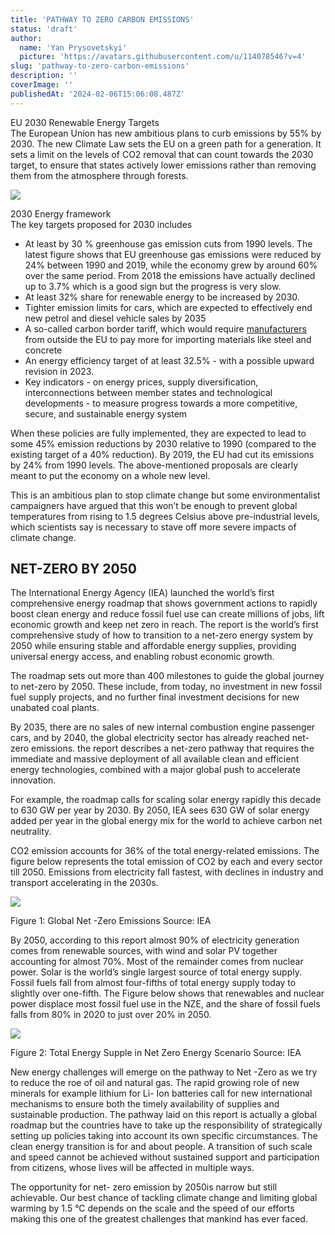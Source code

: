```yaml
---
title: 'PATHWAY TO ZERO CARBON EMISSIONS'
status: 'draft'
author:
  name: 'Yan Prysovetskyi'
  picture: 'https://avatars.githubusercontent.com/u/114078546?v=4'
slug: 'pathway-to-zero-carbon-emissions'
description: ''
coverImage: ''
publishedAt: '2024-02-06T15:06:08.487Z'
---
```


EU 2030 Renewable Energy Targets\
The European Union has new ambitious plans to curb emissions by 55% by 2030. The new Climate Law sets the EU on a green path for a generation. It sets a limit on the levels of CO2 removal that can count towards the 2030 target, to ensure that states actively lower emissions rather than removing them from the atmosphere through forests.

![](https://ae-solar.com/wp-content/uploads/2021/09/image002.png)

2030 Energy framework\
The key targets proposed for 2030 includes

- At least by 30 % greenhouse gas emission cuts from 1990 levels. The latest figure shows that EU greenhouse gas emissions were reduced by 24% between 1990 and 2019, while the economy grew by around 60% over the same period. From 2018 the emissions have actually declined up to 3.7% which is a good sign but the progress is very slow.
- At least 32% share for renewable energy to be increased by 2030.
- Tighter emission limits for cars, which are expected to effectively end new petrol and diesel vehicle sales by 2035
- A so-called carbon border tariff, which would require [manufacturers](https://ae-solar.com/) from outside the EU to pay more for importing materials like steel and concrete
- An energy efficiency target of at least 32.5% - with a possible upward revision in 2023.
- Key indicators - on energy prices, supply diversification, interconnections between member states and technological developments - to measure progress towards a more competitive, secure, and sustainable energy system

When these policies are fully implemented, they are expected to lead to some 45% emission reductions by 2030 relative to 1990 (compared to the existing target of a 40% reduction). By 2019, the EU had cut its emissions by 24% from 1990 levels. The above-mentioned proposals are clearly meant to put the economy on a whole new level.

This is an ambitious plan to stop climate change but some environmentalist campaigners have argued that this won’t be enough to prevent global temperatures from rising to 1.5 degrees Celsius above pre-industrial levels, which scientists say is necessary to stave off more severe impacts of climate change.

## **NET-ZERO BY 2050**

The International Energy Agency (IEA) launched the world’s first comprehensive energy roadmap that shows government actions to rapidly boost clean energy and reduce fossil fuel use can create millions of jobs, lift economic growth and keep net zero in reach. The report is the world’s first comprehensive study of how to transition to a net-zero energy system by 2050 while ensuring stable and affordable energy supplies, providing universal energy access, and enabling robust economic growth.

The roadmap sets out more than 400 milestones to guide the global journey to net-zero by 2050. These include, from today, no investment in new fossil fuel supply projects, and no further final investment decisions for new unabated coal plants.

By 2035, there are no sales of new internal combustion engine passenger cars, and by 2040, the global electricity sector has already reached net-zero emissions. the report describes a net-zero pathway that requires the immediate and massive deployment of all available clean and efficient energy technologies, combined with a major global push to accelerate innovation.

For example, the roadmap calls for scaling solar energy rapidly this decade to 630 GW per year by 2030. By 2050, IEA sees 630 GW of solar energy added per year in the global energy mix for the world to achieve carbon net neutrality.

CO2 emission accounts for 36% of the total energy-related emissions. The figure below represents the total emission of CO2 by each and every sector till 2050. Emissions from electricity fall fastest, with declines in industry and transport accelerating in the 2030s.

![](https://ae-solar.com/wp-content/uploads/2021/09/image004.png)

Figure 1: Global Net -Zero Emissions Source: IEA

By 2050, according to this report almost 90% of electricity generation comes from renewable sources, with wind and solar PV together accounting for almost 70%. Most of the remainder comes from nuclear power. Solar is the world’s single largest source of total energy supply. Fossil fuels fall from almost four-fifths of total energy supply today to slightly over one-fifth. The Figure below shows that renewables and nuclear power displace most fossil fuel use in the NZE, and the share of fossil fuels falls from 80% in 2020 to just over 20% in 2050.

![](https://ae-solar.com/wp-content/uploads/2021/09/image006.png)

Figure 2: Total Energy Supple in Net Zero Energy Scenario Source: IEA

New energy challenges will emerge on the pathway to Net -Zero as we try to reduce the roe of oil and natural gas. The rapid growing role of new minerals for example lithium for Li- Ion batteries call for new international mechanisms to ensure both the timely availability of supplies and sustainable production. The pathway laid on this report is actually a global roadmap but the countries have to take up the responsibility of strategically setting up policies taking into account its own specific circumstances. The clean energy transition is for and about people. A transition of such scale and speed cannot be achieved without sustained support and participation from citizens, whose lives will be affected in multiple ways.

The opportunity for net- zero emission by 2050is narrow but still achievable. Our best chance of tackling climate change and limiting global warming by 1.5 °C depends on the scale and the speed of our efforts making this one of the greatest challenges that mankind has ever faced.